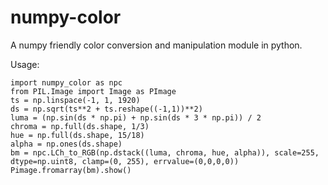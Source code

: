 # numpy-color

A numpy friendly color conversion and manipulation module in python.

Usage:

```
import numpy_color as npc
from PIL.Image import Image as PImage
ts = np.linspace(-1, 1, 1920)
ds = np.sqrt(ts**2 + ts.reshape((-1,1))**2)
luma = (np.sin(ds * np.pi) + np.sin(ds * 3 * np.pi)) / 2
chroma = np.full(ds.shape, 1/3)
hue = np.full(ds.shape, 15/18)
alpha = np.ones(ds.shape)
bm = npc.LCh_to_RGB(np.dstack((luma, chroma, hue, alpha)), scale=255, dtype=np.uint8, clamp=(0, 255), errvalue=(0,0,0,0))
Pimage.fromarray(bm).show()
```
